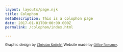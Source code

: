 ```yaml
---
layout: layouts/page.njk
title: Colophon
metaDescription: This is a colophon page
date: 2017-01-01T00:00:00.000Z
permalink: /colophon/index.html

---
```

<colophon>
    <small>
    Graphic design by <a style="font-family:PanamaItalic, serif;" href="https://www.christianknoepfel.ch">Christian Knöpfel</a>
    Website made by <a style="font-family:PanamaItalic, serif;" href="https://www.romanceoffice.com">Office Romance</a>.
    </small>
</colophon>


